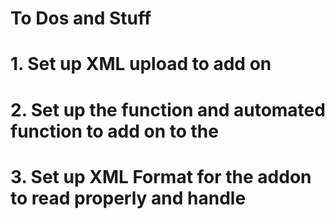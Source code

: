 # To Dos and Stuff
# 1. Set up XML upload to add on
# 2. Set up the function and automated function to add on to the 
# 3. Set up XML Format for the addon to read properly and handle


